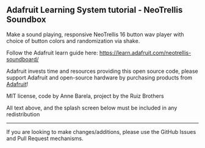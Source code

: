 ## Adafruit Learning System tutorial - NeoTrellis Soundbox

Make a sound playing, responsive NeoTrellis 16 button wav player with choice of button colors and randomization via shake.

Follow the Adafruit learn guide here: https://learn.adafruit.com/neotrellis-soundboard/

Adafruit invests time and resources providing this open source code,
please support Adafruit and open-source hardware by purchasing
products from [Adafruit](https://www.adafruit.com)!
 
MIT license, code by Anne Barela, project by the Ruiz Brothers

All text above, and the splash screen below must be included in any redistribution

-----------------------
If you are looking to make changes/additions, please use the GitHub Issues and Pull Request mechanisms.

